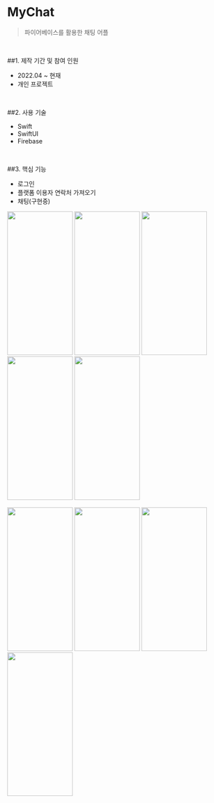 # MyChat
> 파이어베이스를 활용한 채팅 어플 

</br>

##1. 제작 기간 및 참여 인원
- 2022.04 ~ 현재
- 개인 프로젝트

</br>

##2. 사용 기술
- Swift
- SwiftUI
- Firebase

</br>

##3. 핵심 기능
- 로그인 
- 플랫폼 이용자 연락처 가져오기
- 채팅(구현중)

<p float="left">
<img src = "https://user-images.githubusercontent.com/83053604/164347898-7d822353-5651-497f-b7a4-58be78463ba8.png" width = "150" height = "330" />
<img src = "https://user-images.githubusercontent.com/83053604/164347994-c14bf857-fbfb-4efb-933a-5ebb6537275c.png" width = "150" height = "330" />
<img src = "https://user-images.githubusercontent.com/83053604/164348100-65b3ab5d-f1b7-41b6-98a0-67aced482b0d.png" width = "150" height = "330" />
<img src = "https://user-images.githubusercontent.com/83053604/164348220-dc25496e-ecf0-4ecb-b8cc-2d0192f820b5.png" width = "150" height = "330" />
<img src = "https://user-images.githubusercontent.com/83053604/164348454-67fd2af4-052b-4d05-a118-3d5f3df03330.png" width = "150" height = "330" />
</p>
<p float="left">
<img src = "https://user-images.githubusercontent.com/83053604/164348579-d2091ab2-7198-40e7-a7b8-da05ddbc5afb.png" width = "150" height = "330" />
<img src = "https://user-images.githubusercontent.com/83053604/164348698-da7f6144-92c0-441a-aeb9-adf6112188f1.png" width = "150" height = "330" />
<img src = "https://user-images.githubusercontent.com/83053604/164348779-a8ee7cb5-5628-4ef5-8186-8fa0ceab3a4a.png" width = "150" height = "330" />
<img src = "https://user-images.githubusercontent.com/83053604/164349414-409572ae-9bd2-456d-a23a-2df81b9d1e4c.png" width = "150" height = "330" />
</p>
